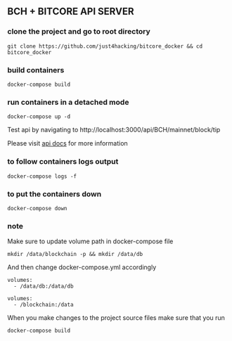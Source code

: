 ## BCH + BITCORE API SERVER

### clone the project and go to root directory
`git clone https://github.com/just4hacking/bitcore_docker && cd bitcore_docker`

### build containers
`docker-compose build`

### run containers in a detached mode
`docker-compose up -d` 

Test api by navigating to http://localhost:3000/api/BCH/mainnet/block/tip

Please visit [api docs](https://github.com/bitpay/bitcore/blob/master/packages/bitcore-node/docs/api-documentation.md)
for more information


### to follow containers logs output
`docker-compose logs -f`

### to put the containers down
`docker-compose down`

### note
Make sure to update volume path in docker-compose file

`mkdir /data/blockchain -p && mkdir /data/db`

And then change docker-compose.yml accordingly
```
volumes: 
  - /data/db:/data/db
      
volumes: 
  - /blockchain:/data
```

When you make changes to the project source files make sure 
that you run

`docker-compose build`
